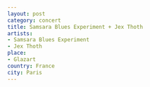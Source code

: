 ```yaml
---
layout: post
category: concert
title: Samsara Blues Experiment + Jex Thoth
artists: 
- Samsara Blues Experiment
- Jex Thoth
place: 
- Glazart
country: France
city: Paris
---
```


